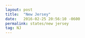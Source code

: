 ```yaml
---
layout: post
title:  "New Jersey"
date:   2016-02-25 20:56:10 -0600
permalink: states/new jersey
tag: NJ
---
```

